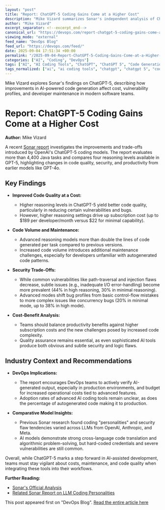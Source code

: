 ```yaml
---
layout: "post"
title: "Report: ChatGPT-5 Coding Gains Come at a Higher Cost"
description: "Mike Vizard summarizes Sonar's independent analysis of ChatGPT-5's coding capabilities, showing that while code quality and reasoning have improved, using higher reasoning models results in increased costs and new maintenance challenges for DevOps teams. The report examines how advanced AI coding tools from OpenAI handle security vulnerabilities, bug types, productivity, and the tradeoffs that come with different reasoning levels."
author: "Mike Vizard"
excerpt_separator: <!--excerpt_end-->
canonical_url: "https://devops.com/report-chatgpt-5-coding-gains-come-at-a-higher-cost/?utm_source=rss&utm_medium=rss&utm_campaign=report-chatgpt-5-coding-gains-come-at-a-higher-cost"
viewing_mode: "external"
feed_name: "DevOps Blog"
feed_url: "https://devops.com/feed/"
date: 2025-09-04 17:51:34 +00:00
permalink: "/2025-09-04-Report-ChatGPT-5-Coding-Gains-Come-at-a-Higher-Cost.html"
categories: ["AI", "Coding", "DevOps"]
tags: ["AI", "AI Coding Tools", "ChatGPT", "ChatGPT 5", "Code Generation", "Coding", "Concurrency Bugs", "Control Flow Bugs", "Cost Analysis", "DevOps", "Java Tasks", "LLM Evaluation", "Maintenance Challenges", "OpenAI", "Posts", "Productivity Tradeoffs", "Reasoning Capabilities", "Security Vulnerabilities", "Social Facebook", "Social LinkedIn", "Social X", "Sonar Report"]
tags_normalized: ["ai", "ai coding tools", "chatgpt", "chatgpt 5", "code generation", "coding", "concurrency bugs", "control flow bugs", "cost analysis", "devops", "java tasks", "llm evaluation", "maintenance challenges", "openai", "posts", "productivity tradeoffs", "reasoning capabilities", "security vulnerabilities", "social facebook", "social linkedin", "social x", "sonar report"]
---
```


Mike Vizard explores Sonar's findings on ChatGPT-5, describing how improvements in AI-powered code generation affect cost, vulnerability profiles, and developer maintenance in modern software teams.<!--excerpt_end-->

# Report: ChatGPT-5 Coding Gains Come at a Higher Cost

**Author:** Mike Vizard

A recent [Sonar report](https://www.sonarsource.com/blog/how-reasoning-impacts-llm-coding-models/) investigates the improvements and trade-offs introduced by OpenAI's ChatGPT-5 coding models. The report evaluates more than 4,400 Java tasks and compares four reasoning levels available in GPT-5, highlighting changes in code quality, security, and productivity from earlier models like GPT-4o.

## Key Findings

- **Improved Code Quality at a Cost:**
  - Higher reasoning levels in ChatGPT-5 yield better code quality, particularly in reducing certain vulnerabilities and bugs.
  - However, higher reasoning settings drive up subscription cost (up to $189 per developer/month versus $22 for minimal capability).

- **Code Volume and Maintenance:**
  - Advanced reasoning models more than double the lines of code generated per task compared to previous versions.
  - Increased code volume introduces additional maintenance challenges, especially for developers unfamiliar with autogenerated code patterns.

- **Security Trade-Offs:**
  - While common vulnerabilities like path-traversal and injection flaws decrease, subtle issues (e.g., inadequate I/O error-handling) become more prevalent (44% in high reasoning, 30% in minimal reasoning).
  - Advanced modes shift bug profiles from basic control-flow mistakes to more complex issues like concurrency bugs (20% in minimal mode, up to 38% in high mode).

- **Cost-Benefit Analysis:**
  - Teams should balance productivity benefits against higher subscription costs and the new challenges posed by increased code complexity.
  - Quality assurance remains essential, as even sophisticated AI tools produce both obvious and subtle security and logic flaws.

## Industry Context and Recommendations

- **DevOps Implications:**
  - The report encourages DevOps teams to actively verify AI-generated output, especially in production environments, and budget for increased operational costs tied to advanced features.
  - Adoption rates of advanced AI coding tools remain unclear, as does the percentage of autogenerated code making it to production.

- **Comparative Model Insights:**
  - Previous Sonar research found coding "personalities" and security flaw tendencies varied across LLMs from OpenAI, Anthropic, and Meta.
  - AI models demonstrate strong cross-language code translation and algorithmic problem-solving, but hard-coded credentials and severe vulnerabilities are still common.

Overall, while ChatGPT-5 marks a step forward in AI-assisted development, teams must stay vigilant about costs, maintenance, and code quality when integrating these tools into their workflows.

**Further Reading:**

- [Sonar's Official Analysis](https://www.sonarsource.com/blog/how-reasoning-impacts-llm-coding-models/)
- [Related Sonar Report on LLM Coding Personalities](https://devops.com/sonar-surfaces-multiple-caveats-when-relying-on-llms-to-write-code/)

This post appeared first on "DevOps Blog". [Read the entire article here](https://devops.com/report-chatgpt-5-coding-gains-come-at-a-higher-cost/?utm_source=rss&utm_medium=rss&utm_campaign=report-chatgpt-5-coding-gains-come-at-a-higher-cost)
